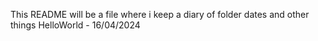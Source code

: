 This README will be a file where i keep a diary of folder dates and other things
HelloWorld - 16/04/2024
